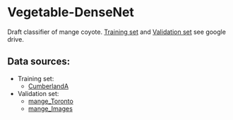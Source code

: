 # Vegetable-DenseNet
Draft classifier of mange coyote. [Training set](https://drive.google.com/drive/folders/1x3ztWKZClSRGehRo1Mn3-lnuLFWW1lhl) and [Validation set](https://drive.google.com/drive/folders/1H-HjrpQ-lCYycUMwgU-p5s_F2YvsLJ-U) see google drive.
## Data sources:
- Training set:
    - [CumberlandA](https://drive.google.com/drive/folders/1JyL1vv_HEM8izRv6cdGujFehv2V-HV3J)
- Validation set:
    - [mange_Toronto](https://drive.google.com/file/d/1Xt4IYGDSwVO0ZvhZAmvy2Au3nfZBXoTn/view?usp=share_link)
    - [mange_Images](https://drive.google.com/drive/folders/1f89QXYz49nr1bZk4oc_ryQV2ndUK3uMT)
